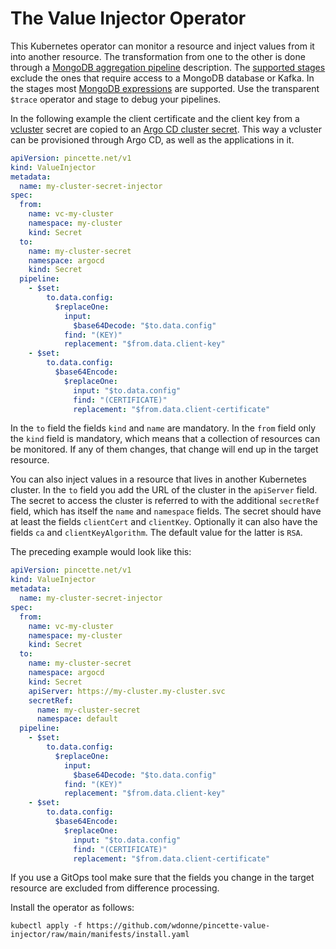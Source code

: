 # The Value Injector Operator

This Kubernetes operator can monitor a resource and inject values from it into another resource. The transformation from one to the other is done through a [MongoDB aggregation pipeline](https://www.mongodb.com/docs/manual/aggregation/#std-label-aggregation-pipeline-intro) description. The [supported stages](https://www.javadoc.io/doc/net.pincette/pincette-mongo-streams/latest/net.pincette.mongo.streams/net/pincette/mongo/streams/Pipeline.html) exclude the ones that require access to a MongoDB database or Kafka. In the stages most [MongoDB expressions](https://www.javadoc.io/doc/net.pincette/pincette-mongo/latest/net.pincette.mongo/net/pincette/mongo/Expression.html) are supported. Use the transparent `$trace` operator and stage to debug your pipelines.

In the following example the client certificate and the client key from a [vcluster](https://www.vcluster.com) secret are copied to an [Argo CD cluster secret](https://argo-cd.readthedocs.io/en/stable/operator-manual/declarative-setup/#clusters). This way a vcluster can be provisioned through Argo CD, as well as the applications in it.


```yaml
apiVersion: pincette.net/v1
kind: ValueInjector
metadata:
  name: my-cluster-secret-injector
spec:
  from:
    name: vc-my-cluster
    namespace: my-cluster
    kind: Secret
  to:
    name: my-cluster-secret
    namespace: argocd
    kind: Secret
  pipeline:
    - $set:
        to.data.config:
          $replaceOne:
            input:
              $base64Decode: "$to.data.config"
            find: "(KEY)"
            replacement: "$from.data.client-key"
    - $set:
        to.data.config:
          $base64Encode:
            $replaceOne:
              input: "$to.data.config"
              find: "(CERTIFICATE)"
              replacement: "$from.data.client-certificate"
```

In the `to` field the fields `kind` and `name` are mandatory. In the `from` field only the `kind` field is mandatory, which means that a collection of resources can be monitored. If any of them changes, that change will end up in the target resource.

You can also inject values in a resource that lives in another Kubernetes cluster. In the `to` field you add the URL of the cluster in the `apiServer` field. The secret to access the cluster is referred to with the additional `secretRef` field, which has itself the `name` and `namespace` fields. The secret should have at least the fields `clientCert` and `clientKey`. Optionally it can also have the fields `ca` and `clientKeyAlgorithm`. The default value for the latter is `RSA`.

The preceding example would look like this:

```yaml
apiVersion: pincette.net/v1
kind: ValueInjector
metadata:
  name: my-cluster-secret-injector
spec:
  from:
    name: vc-my-cluster
    namespace: my-cluster
    kind: Secret
  to:
    name: my-cluster-secret
    namespace: argocd
    kind: Secret
    apiServer: https://my-cluster.my-cluster.svc
    secretRef:
      name: my-cluster-secret
      namespace: default      
  pipeline:
    - $set:
        to.data.config:
          $replaceOne:
            input:
              $base64Decode: "$to.data.config"
            find: "(KEY)"
            replacement: "$from.data.client-key"
    - $set:
        to.data.config:
          $base64Encode:
            $replaceOne:
              input: "$to.data.config"
              find: "(CERTIFICATE)"
              replacement: "$from.data.client-certificate"
```

If you use a GitOps tool make sure that the fields you change in the target resource are excluded from difference processing.

Install the operator as follows:

```
kubectl apply -f https://github.com/wdonne/pincette-value-injector/raw/main/manifests/install.yaml
```